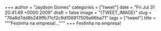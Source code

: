 
+++
author = "Jaydson Gomes"
categories = ["tweet"]
date = "Fri Jul 31 20:41:49 +0000 2009"
draft = false
image = "{TWEET_IMAGE}"
slug = "76a8d7dd8b249ffb71cf2c9d106917509a66ba71"
tags = ["tweet"]
title = """Festinha na empresa!..."""
+++
Festinha na empresa!
